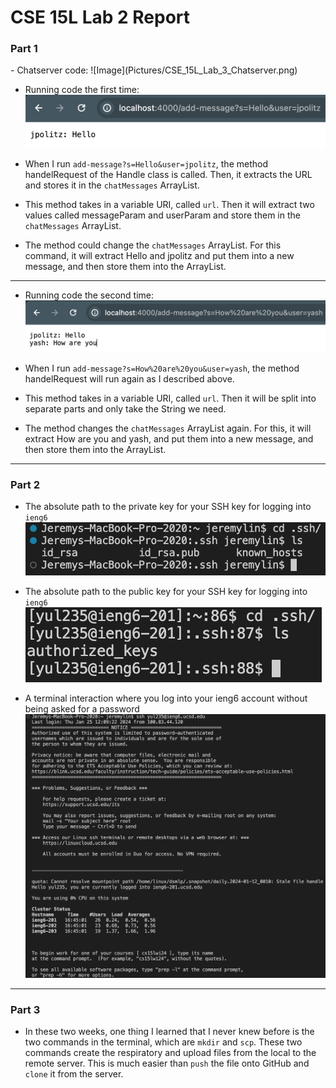 <h1><italic>CSE 15L Lab 2 Report</italic></h1>

<h3>Part 1</h3>
- Chatserver code:
![Image](Pictures/CSE_15L_Lab_3_Chatserver.png)

- Running code the first time:
![Image](Pictures/CSE_15L_Lab_3_Running_code_1.png)

- When I run `add-message?s=Hello&user=jpolitz`, the method handelRequest of the Handle class is called. Then, it extracts the URL and stores it in the `chatMessages` ArrayList.
- This method takes in a variable URI, called `url`. Then it will extract two values called messageParam and userParam and store them in the `chatMessages` ArrayList.
- The method could change the `chatMessages` ArrayList. For this command, it will extract Hello and jpolitz and put them into a new message, and then store them into the ArrayList.

---

- Running code the second time:
![Image](Pictures/CSE_15L_Lab_3_Running_code_2.png)

- When I run `add-message?s=How%20are%20you&user=yash`, the method handelRequest will run again as I described above.
- This method takes in a variable URI, called `url`. Then it will be split into separate parts and only take the String we need.
- The method changes the `chatMessages` ArrayList again. For this, it will extract How are you and yash, and put them into a new message, and then store them into the ArrayList.

---

<h3>Part 2</h3>

- The absolute path to the private key for your SSH key for logging into `ieng6`
![Image](Pictures/CSE_15L_Lab_3_SSH_local_key.png)

- The absolute path to the public key for your SSH key for logging into `ieng6`
![Image](Pictures/CSE_15L_Lab_3_SSH_server_key.png)

- A terminal interaction where you log into your ieng6 account without being asked for a password
![Image](Pictures/CSE_15L_Lab_3_log_in_SSH.png)

---

<h3>Part 3</h3>

- In these two weeks, one thing I learned that I never knew before is the two commands in the terminal, which are  `mkdir` and  `scp`. These two commands create the respiratory and upload files from the local to the remote server. This is much easier than `push` the file onto GitHub and `clone` it from the server.
